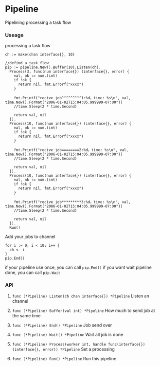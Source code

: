 # Pipeline
Pipelining processing a task flow

### Useage
processing a task flow

```
ch := make(chan interface{}, 10)

//defind a task flow
pip := pipeline.New().Buffer(10).Listen(ch).
  Process(3, func(num interface{}) (interface{}, error) {
    val, ok := num.(int)
    if !ok {
      return nil, fmt.Errorf("xxxx")
    }

    fmt.Printf("recive job^^^^^^^^^1:%d，time: %s\n", val, time.Now().Format("2006-01-02T15:04:05.999999-07:00"))
    //time.Sleep(2 * time.Second)

    return val, nil
  }).
  Process(10, func(num interface{}) (interface{}, error) {
    val, ok := num.(int)
    if !ok {
      return nil, fmt.Errorf("xxxx")
    }

    fmt.Printf("recive job========2:%d，time: %s\n", val, time.Now().Format("2006-01-02T15:04:05.999999-07:00"))
    //time.Sleep(2 * time.Second)

    return val, nil
  }).
  Process(10, func(num interface{}) (interface{}, error) {
    val, ok := num.(int)
    if !ok {
      return nil, fmt.Errorf("xxxx")
    }

    fmt.Printf("recive job*********3:%d，time: %s\n", val, time.Now().Format("2006-01-02T15:04:05.999999-07:00"))
    //time.Sleep(2 * time.Second)

    return val, nil
  }).
  Run()
```
Add your jobs to channel
```
for i := 0; i < 10; i++ {
  ch <- i
}
pip.End()
```
if your pipeline use once, you can call ```pip.End()```
if you want wait pipeline done, you can call ```pip.Wait```

### API
1. ```func (*Pipeline) Listen(ch chan interface{}) *Pipeline```
Listen an channel

2. ```func (*Pipeline) Buffer(val int) *Pipeline```
How much to send job at the same time

3. ```func (*Pipeline) End() *Pipeline```
Job send over

4. ```func (*Pipeline) Wait() *Pipeline```
Wait all job is done

5. ```func (*Pipeline) Process(worker int, handle func(interface{}) (interface{}, error)) *Pipeline```
Set a processing

6. ```func (*Pipeline) Run() *Pipeline```
Run this pipeline
